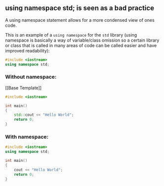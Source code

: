 ## using namespace std; is seen as a bad practice

A using namespace statement allows for a more condensed view of ones code.

This is an example of a `using namespace` for the `std` library (using namespace is basically a way of variable/class omission so a certain library or class that is called in many areas of code can be called easier and have improved readability):
```c++
#include <iostream>
using namespace std;
```

### Without namespace:

[[Base Template]]
```c++
#include <iostream>

int main()
{
    std::cout << "Hello World";
    return 0;
}
```

### With namespace:

```c++
#include <iostream>
using namespace std;

int main()
{
    cout << "Hello World";
    return 0;
}
```